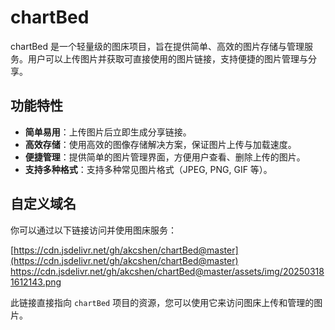 # chartBed

chartBed 是一个轻量级的图床项目，旨在提供简单、高效的图片存储与管理服务。用户可以上传图片并获取可直接使用的图片链接，支持便捷的图片管理与分享。

## 功能特性

- **简单易用**：上传图片后立即生成分享链接。
- **高效存储**：使用高效的图像存储解决方案，保证图片上传与加载速度。
- **便捷管理**：提供简单的图片管理界面，方便用户查看、删除上传的图片。
- **支持多种格式**：支持多种常见图片格式（JPEG, PNG, GIF 等）。

## 自定义域名

你可以通过以下链接访问并使用图床服务：

[https://cdn.jsdelivr.net/gh/akcshen/chartBed@master](https://cdn.jsdelivr.net/gh/akcshen/chartBed@master)
https://cdn.jsdelivr.net/gh/akcshen/chartBed@master/assets/img/202503181612143.png

此链接直接指向 `chartBed` 项目的资源，您可以使用它来访问图床上传和管理的图片。


